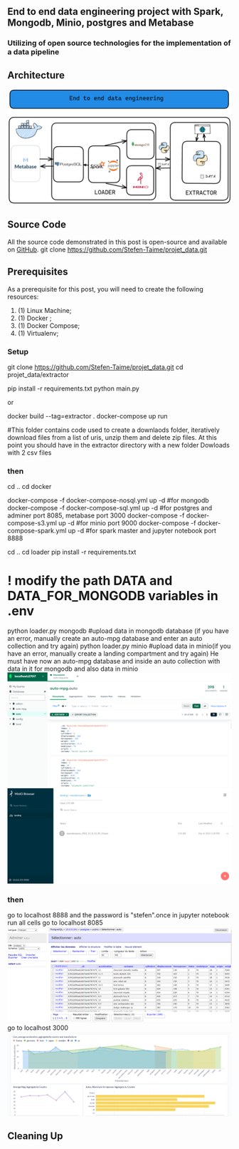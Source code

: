 ## End to end data engineering project with Spark, Mongodb, Minio, postgres and Metabase
### Utilizing of open source technologies for the implementation of a data pipeline
## Architecture

![End to end data enginering pipeline](https://github.com/Stefen-Taime/projet_data/blob/main/images/archi.png)
## Source Code
All the source code demonstrated in this post is open-source and available on [GitHub](https://github.com/Stefen-Taime/projet_data).
git clone https://github.com/Stefen-Taime/projet_data.git
## Prerequisites
As a prerequisite for this post, you will need to create the following resources:
1. (1) Linux Machine;
2. (1) Docker ;
3. (1) Docker Compose;
4. (1) Virtualenv;
### Setup
git clone https://github.com/Stefen-Taime/projet_data.git
cd projet_data/extractor

pip install -r requirements.txt
python main.py

or

docker build --tag=extractor .
docker-compose up run

#This folder contains code used to create a downlaods folder, iteratively download files from a list of uris, unzip them and delete zip files.
At this point you should have in the extractor directory with a new folder Dowloads with 2 csv files
### then
cd ..
cd docker

docker-compose -f docker-compose-nosql.yml up -d  #for mongodb
docker-compose -f docker-compose-sql.yml up -d    #for postgres and adminer port 8085, metabase port 3000
docker-compose -f docker-compose-s3.yml up -d     #for minio port 9000
docker-compose -f docker-compose-spark.yml up -d  #for spark master and jupyter notebook port 8888

cd ..
cd loader
pip install -r requirements.txt

# ! modify the path DATA and DATA_FOR_MONGODB variables in .env

python loader.py mongodb  #upload data in mongodb database (if you have an error, manually create an auto-mpg database and enter an auto collection and try again)
python loader.py minio    #upload data in minio(if you have an error, manually create a landing compartment and try again)
He must have now an auto-mpg database and inside an auto collection with data in it for mongodb and also data in minio
![mongodb compass](https://github.com/Stefen-Taime/projet_data/blob/main/images/mongodb.png)
![Minio](https://github.com/Stefen-Taime/projet_data/blob/main/images/minio.png)
### then
go to localhost 8888 and the password is "stefen".once in jupyter notebook run all cells
go to localhost 8085
![Minio](https://github.com/Stefen-Taime/projet_data/blob/main/images/adminer.png)
go to localhost 3000
![Minio](https://github.com/Stefen-Taime/projet_data/blob/main/images/dashboard.png)
## Cleaning Up